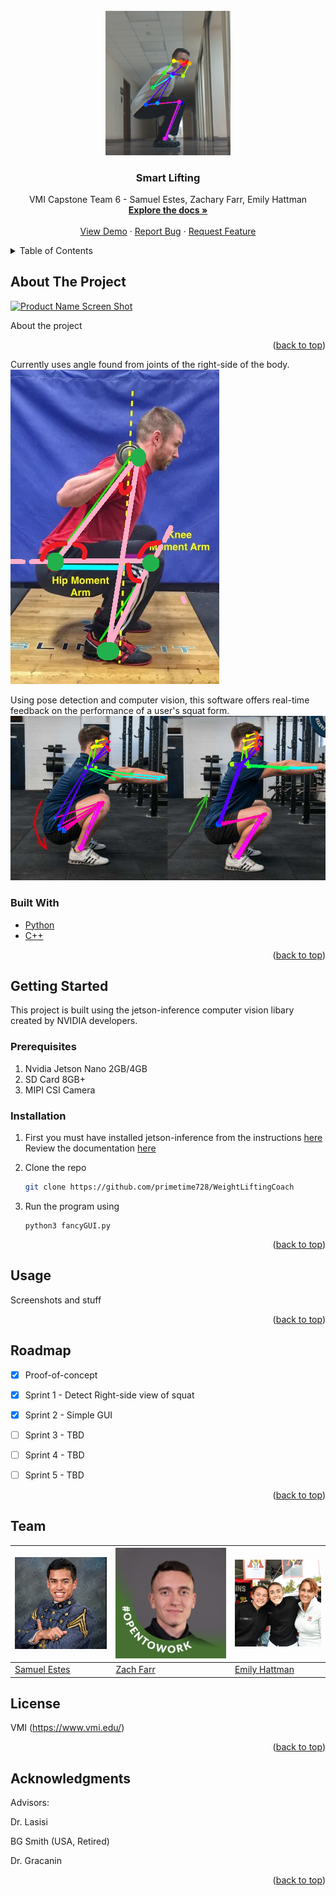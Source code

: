 <!-- PROJECT LOGO -->
<br />
<div align="center">
  <a href="s">
    <img src="form_pictures/good_form_demo.png" alt="Logo" width="200">
  </a>

  <h3 align="center">Smart Lifting</h3>

  <p align="center">
    VMI Capstone Team 6 - Samuel Estes, Zachary Farr, Emily Hattman
    <br />
    <a href="https://github.com/primetime728/WeightLiftingCoach"><strong>Explore the docs »</strong></a>
    <br />
    <br />
    <a href="https://github.com/primetime728/WeightLiftingCoach/blob/master/videos/test_video.mp4">View Demo</a>
    ·
    <a href="https://github.com/primetime728/WeightLiftingCoach/issues">Report Bug</a>
    ·
    <a href="mailto:estessj22@mail.vmi.edu">Request Feature</a>
  </p>
</div>



<!-- TABLE OF CONTENTS -->
<details>
  <summary>Table of Contents</summary>
  <ol>
    <li>
      <a href="#about-the-project">About The Project</a>
      <ul>
        <li><a href="#built-with">Built With</a></li>
      </ul>
    </li>
    <li>
      <a href="#getting-started">Getting Started</a>
      <ul>
        <li><a href="#prerequisites">Prerequisites</a></li>
        <li><a href="#installation">Installation</a></li>
      </ul>
    </li>
    <li><a href="#usage">Usage</a></li>
    <li><a href="#roadmap">Roadmap</a></li>
    <li><a href="#contributing">Contributing</a></li>
    <li><a href="#license">License</a></li>
    <li><a href="#contact">Contact</a></li>
    <li><a href="#acknowledgments">Acknowledgments</a></li>
  </ol>
</details>



<!-- ABOUT THE PROJECT -->
## About The Project

[![Product Name Screen Shot][product-screenshot]](https://example.com)

About the project

<p align="right">(<a href="#top">back to top</a>)</p>

Currently uses angle found from joints of the right-side of the body.
<a href="s">
<img src="docs/angles_for_form_2.png" alt="Product Screen Shot">
</a>

Using pose detection and computer vision, this software offers real-time feedback on the performance of a user's squat form.
<a href="s">
<img src="docs/2(2).png" alt="Demo_Screen_Shot">
</a>

### Built With

* [Python](https://www.python.org/)
* [C++](https://www.cplusplus.com/)

<p align="right">(<a href="#top">back to top</a>)</p>



<!-- GETTING STARTED -->
## Getting Started

This project is built using the jetson-inference computer vision libary created by NVIDIA developers.

### Prerequisites

1. Nvidia Jetson Nano 2GB/4GB
2. SD Card 8GB+
3. MIPI CSI Camera

### Installation

1. First you must have installed jetson-inference from the instructions <a href="https://github.com/dusty-nv/jetson-inference/blob/master/docs/building-repo-2.md">here</a> Review the documentation <a href="https://github.com/dusty-nv/jetson-inference">here</a>

2. Clone the repo
   ```sh
   git clone https://github.com/primetime728/WeightLiftingCoach
   ```
3. Run the program using
   ```
   python3 fancyGUI.py
   ```

<p align="right">(<a href="#top">back to top</a>)</p>



<!-- USAGE EXAMPLES -->
## Usage

Screenshots and stuff

<p align="right">(<a href="#top">back to top</a>)</p>



<!-- ROADMAP -->
## Roadmap

- [x] Proof-of-concept
- [x] Sprint 1 - Detect Right-side view of squat
- [X] Sprint 2 - Simple GUI
- [ ] Sprint 3 - TBD
- [ ] Sprint 4 - TBD
- [ ] Sprint 5 - TBD


<p align="right">(<a href="#top">back to top</a>)</p>


<!-- CONTACT -->
## Team

[![Samuel Estes](docs/1642564740099.jpg)](https://www.linkedin.com/in/samuel-estes-b5598122b/)  | [![Zach Farr](docs/1639155008086.jpg)](https://www.linkedin.com/in/zachary-farr-97bb68182/)  | [![Emily Hattman](docs/1610480133202.jpg)](https://www.quandl.com/)
---|---|---
[Samuel Estes](https://github.com/primetime728) |[Zach Farr](https://www.linkedin.com/in/zachary-farr-97bb68182/) |[Emily Hattman](https://www.linkedin.com/in/emily-hattman-335050192/)

## License

VMI (https://www.vmi.edu/)

<p align="right">(<a href="#top">back to top</a>)</p>



<!-- ACKNOWLEDGMENTS -->
## Acknowledgments
Advisors:
<p>Dr. Lasisi</p>
<p>BG Smith (USA, Retired)</p>
<p>Dr. Gracanin</p>

<p align="right">(<a href="#top">back to top</a>)</p>



<!-- MARKDOWN LINKS & IMAGES -->
<!-- https://www.markdownguide.org/basic-syntax/#reference-style-links -->
[contributors-shield]: https://img.shields.io/github/contributors/othneildrew/Best-README-Template.svg?style=for-the-badge
[contributors-url]: https://github.com/othneildrew/Best-README-Template/graphs/contributors
[forks-shield]: https://img.shields.io/github/forks/othneildrew/Best-README-Template.svg?style=for-the-badge
[forks-url]: https://github.com/othneildrew/Best-README-Template/network/members
[stars-shield]: https://img.shields.io/github/stars/othneildrew/Best-README-Template.svg?style=for-the-badge
[stars-url]: https://github.com/othneildrew/Best-README-Template/stargazers
[issues-shield]: https://img.shields.io/github/issues/othneildrew/Best-README-Template.svg?style=for-the-badge
[issues-url]: https://github.com/othneildrew/Best-README-Template/issues
[license-shield]: https://img.shields.io/github/license/othneildrew/Best-README-Template.svg?style=for-the-badge
[license-url]: https://github.com/othneildrew/Best-README-Template/blob/master/LICENSE.txt
[linkedin-shield]: https://img.shields.io/badge/-LinkedIn-black.svg?style=for-the-badge&logo=linkedin&colorB=555
[linkedin-url]: https://linkedin.com/in/othneildrew
[product-screenshot]: images/screenshot.png
